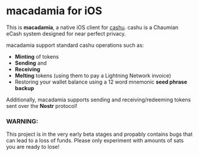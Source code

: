 # macadamia for iOS

This is __macadamia__, a native iOS client for [cashu](https://github.com/cashubtc).
cashu is a Chaumian eCash system designed for near perfect privacy.

macadamia support standard cashu operations such as:
- __Minting__ of tokens
- __Sending__ and 
- __Receiving__
- __Melting__ tokens (using them to pay a Lightning Network invoice) 
- Restoring your wallet balance using a 12 word mnemonic __seed phrase backup__

Additionally, macadamia supports sending and receiving/redeeming tokens sent over the __Nostr__ protocol!

### WARNING: 
This project is in the very early beta stages and propably contains bugs that can lead to a loss of funds. Please only experiment with amounts of sats you are ready to lose!